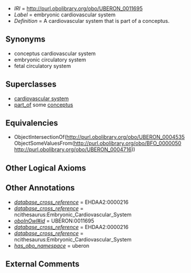  * *IRI* = http://purl.obolibrary.org/obo/UBERON_0011695
 * *Label* = embryonic cardiovascular system
 * *Definition* = A cardiovascular system that is part of a conceptus.

## Synonyms

 * conceptus cardiovascular system
 * embryonic circulatory system
 * fetal circulatory system

## Superclasses

 * [cardiovascular system](../../UBERON/35/UBERON_0004535.md)
 * [part_of](../../BFO/50/BFO_0000050.md) some [conceptus](../../UBERON/16/UBERON_0004716.md)

## Equivalencies

 * ObjectIntersectionOf(<http://purl.obolibrary.org/obo/UBERON_0004535> ObjectSomeValuesFrom(<http://purl.obolibrary.org/obo/BFO_0000050> <http://purl.obolibrary.org/obo/UBERON_0004716>))

## Other Logical Axioms


## Other Annotations

 * *[database_cross_reference](../../ef/oboInOwl#hasDbXref.md)* = EHDAA2:0000216
 * *[database_cross_reference](../../ef/oboInOwl#hasDbXref.md)* = ncithesaurus:Embryonic_Cardiovascular_System
 * *[oboInOwl#id](../../id/oboInOwl#id.md)* = UBERON:0011695
 * *[database_cross_reference](../../ef/oboInOwl#hasDbXref.md)* = EHDAA2:0000216
 * *[database_cross_reference](../../ef/oboInOwl#hasDbXref.md)* = ncithesaurus:Embryonic_Cardiovascular_System
 * *[has_obo_namespace](../../ce/oboInOwl#hasOBONamespace.md)* = uberon

## External Comments

